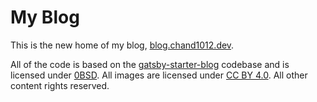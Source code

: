 # My Blog

This is the new home of my blog, [blog.chand1012.dev](https://blog.chand1012.dev/).

All of the code is based on the [gatsby-starter-blog](https://github.com/gatsbyjs/gatsby-starter-blog) codebase and is licensed under [0BSD](./LICENSE). All images are licensed under [CC BY 4.0](https://creativecommons.org/licenses/by/4.0/). All other content rights reserved.

